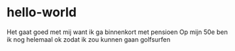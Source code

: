 # hello-world
Het gaat goed met mij want ik ga binnenkort met pensioen
Op mijn 50e ben ik nog helemaal ok zodat ik zou kunnen gaan golfsurfen
